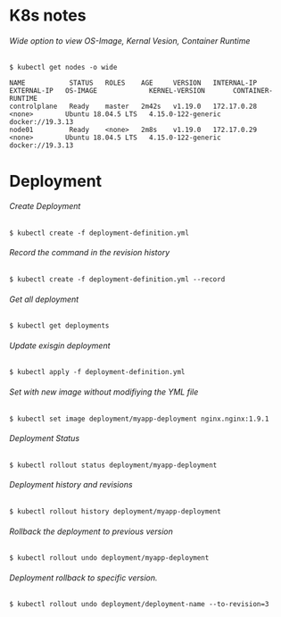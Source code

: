 # K8s notes

###### Wide option to view OS-Image, Kernal Vesion, Container Runtime 
`$ kubectl get nodes -o wide`

```
NAME           STATUS   ROLES    AGE     VERSION   INTERNAL-IP   EXTERNAL-IP   OS-IMAGE             KERNEL-VERSION       CONTAINER-RUNTIME
controlplane   Ready    master   2m42s   v1.19.0   172.17.0.28   <none>        Ubuntu 18.04.5 LTS   4.15.0-122-generic   docker://19.3.13
node01         Ready    <none>   2m8s    v1.19.0   172.17.0.29   <none>        Ubuntu 18.04.5 LTS   4.15.0-122-generic   docker://19.3.13
```




# Deployment

###### Create Deployment
`$ kubectl create -f deployment-definition.yml`

###### Record the command in the revision history
`$ kubectl create -f deployment-definition.yml --record`

###### Get all deployment
`$ kubectl get deployments` 

###### Update exisgin deployment
`$ kubectl apply -f deployment-definition.yml` 

###### Set with new image without modifiying the YML file
`$ kubectl set image deployment/myapp-deployment nginx.nginx:1.9.1` 

###### Deployment Status
`$ kubectl rollout status deployment/myapp-deployment` 

###### Deployment history and revisions
`$ kubectl rollout history deployment/myapp-deployment` 

###### Rollback the deployment to previous version
`$ kubectl rollout undo deployment/myapp-deployment` 

###### Deployment rollback to specific version. 
`$ kubectl rollout undo deployment/deployment-name --to-revision=3`


